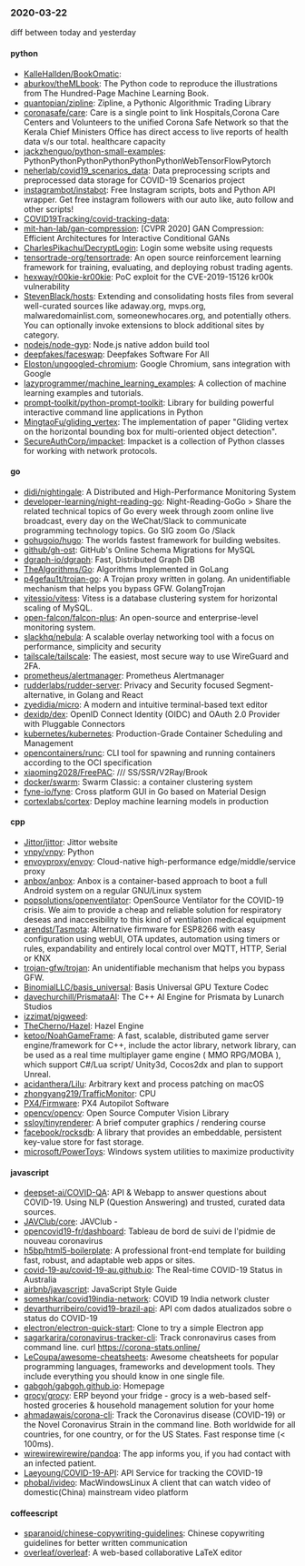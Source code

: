 ### 2020-03-22
diff between today and yesterday

#### python
* [KalleHallden/BookOmatic](https://github.com/KalleHallden/BookOmatic): 
* [aburkov/theMLbook](https://github.com/aburkov/theMLbook): The Python code to reproduce the illustrations from The Hundred-Page Machine Learning Book.
* [quantopian/zipline](https://github.com/quantopian/zipline): Zipline, a Pythonic Algorithmic Trading Library
* [coronasafe/care](https://github.com/coronasafe/care): Care is a single point to link Hospitals,Corona Care Centers and Volunteers to the unified Corona Safe Network so that the Kerala Chief Ministers Office has direct access to live reports of health data v/s our total. healthcare capacity
* [jackzhenguo/python-small-examples](https://github.com/jackzhenguo/python-small-examples): PythonPythonPythonPythonPythonPythonWebTensorFlowPytorch
* [neherlab/covid19_scenarios_data](https://github.com/neherlab/covid19_scenarios_data): Data preprocessing scripts and preprocessed data storage for COVID-19 Scenarios project
* [instagrambot/instabot](https://github.com/instagrambot/instabot):  Free Instagram scripts, bots and Python API wrapper. Get free instagram followers with our auto like, auto follow and other scripts!
* [COVID19Tracking/covid-tracking-data](https://github.com/COVID19Tracking/covid-tracking-data): 
* [mit-han-lab/gan-compression](https://github.com/mit-han-lab/gan-compression): [CVPR 2020] GAN Compression: Efficient Architectures for Interactive Conditional GANs
* [CharlesPikachu/DecryptLogin](https://github.com/CharlesPikachu/DecryptLogin): Login some website using requests
* [tensortrade-org/tensortrade](https://github.com/tensortrade-org/tensortrade): An open source reinforcement learning framework for training, evaluating, and deploying robust trading agents.
* [hexway/r00kie-kr00kie](https://github.com/hexway/r00kie-kr00kie): PoC exploit for the CVE-2019-15126 kr00k vulnerability
* [StevenBlack/hosts](https://github.com/StevenBlack/hosts): Extending and consolidating hosts files from several well-curated sources like adaway.org, mvps.org, malwaredomainlist.com, someonewhocares.org, and potentially others. You can optionally invoke extensions to block additional sites by category.
* [nodejs/node-gyp](https://github.com/nodejs/node-gyp): Node.js native addon build tool
* [deepfakes/faceswap](https://github.com/deepfakes/faceswap): Deepfakes Software For All
* [Eloston/ungoogled-chromium](https://github.com/Eloston/ungoogled-chromium): Google Chromium, sans integration with Google
* [lazyprogrammer/machine_learning_examples](https://github.com/lazyprogrammer/machine_learning_examples): A collection of machine learning examples and tutorials.
* [prompt-toolkit/python-prompt-toolkit](https://github.com/prompt-toolkit/python-prompt-toolkit): Library for building powerful interactive command line applications in Python
* [MingtaoFu/gliding_vertex](https://github.com/MingtaoFu/gliding_vertex): The implementation of paper "Gliding vertex on the horizontal bounding box for multi-oriented object detection".
* [SecureAuthCorp/impacket](https://github.com/SecureAuthCorp/impacket): Impacket is a collection of Python classes for working with network protocols.

#### go
* [didi/nightingale](https://github.com/didi/nightingale): A Distributed and High-Performance Monitoring System
* [developer-learning/night-reading-go](https://github.com/developer-learning/night-reading-go): Night-Reading-GoGo  > Share the related technical topics of Go every week through zoom online live broadcast, every day on the WeChat/Slack to communicate programming technology topics.  Go  SIG  zoom  Go /Slack 
* [gohugoio/hugo](https://github.com/gohugoio/hugo): The worlds fastest framework for building websites.
* [github/gh-ost](https://github.com/github/gh-ost): GitHub's Online Schema Migrations for MySQL
* [dgraph-io/dgraph](https://github.com/dgraph-io/dgraph): Fast, Distributed Graph DB
* [TheAlgorithms/Go](https://github.com/TheAlgorithms/Go): Algorithms Implemented in GoLang
* [p4gefau1t/trojan-go](https://github.com/p4gefau1t/trojan-go): A Trojan proxy written in golang. An unidentifiable mechanism that helps you bypass GFW. GolangTrojan
* [vitessio/vitess](https://github.com/vitessio/vitess): Vitess is a database clustering system for horizontal scaling of MySQL.
* [open-falcon/falcon-plus](https://github.com/open-falcon/falcon-plus): An open-source and enterprise-level monitoring system.
* [slackhq/nebula](https://github.com/slackhq/nebula): A scalable overlay networking tool with a focus on performance, simplicity and security
* [tailscale/tailscale](https://github.com/tailscale/tailscale): The easiest, most secure way to use WireGuard and 2FA.
* [prometheus/alertmanager](https://github.com/prometheus/alertmanager): Prometheus Alertmanager
* [rudderlabs/rudder-server](https://github.com/rudderlabs/rudder-server): Privacy and Security focused Segment-alternative, in Golang and React
* [zyedidia/micro](https://github.com/zyedidia/micro): A modern and intuitive terminal-based text editor
* [dexidp/dex](https://github.com/dexidp/dex): OpenID Connect Identity (OIDC) and OAuth 2.0 Provider with Pluggable Connectors
* [kubernetes/kubernetes](https://github.com/kubernetes/kubernetes): Production-Grade Container Scheduling and Management
* [opencontainers/runc](https://github.com/opencontainers/runc): CLI tool for spawning and running containers according to the OCI specification
* [xiaoming2028/FreePAC](https://github.com/xiaoming2028/FreePAC): /// SS/SSR/V2Ray/Brook 
* [docker/swarm](https://github.com/docker/swarm): Swarm Classic: a container clustering system
* [fyne-io/fyne](https://github.com/fyne-io/fyne): Cross platform GUI in Go based on Material Design
* [cortexlabs/cortex](https://github.com/cortexlabs/cortex): Deploy machine learning models in production

#### cpp
* [Jittor/jittor](https://github.com/Jittor/jittor): Jittor website
* [vnpy/vnpy](https://github.com/vnpy/vnpy): Python
* [envoyproxy/envoy](https://github.com/envoyproxy/envoy): Cloud-native high-performance edge/middle/service proxy
* [anbox/anbox](https://github.com/anbox/anbox): Anbox is a container-based approach to boot a full Android system on a regular GNU/Linux system
* [popsolutions/openventilator](https://github.com/popsolutions/openventilator): OpenSource Ventilator for the COVID-19 crisis. We aim to provide a cheap and reliable solution for respiratory deseas and inaccesibility to this kind of ventilation medical equipment
* [arendst/Tasmota](https://github.com/arendst/Tasmota): Alternative firmware for ESP8266 with easy configuration using webUI, OTA updates, automation using timers or rules, expandability and entirely local control over MQTT, HTTP, Serial or KNX
* [trojan-gfw/trojan](https://github.com/trojan-gfw/trojan): An unidentifiable mechanism that helps you bypass GFW.
* [BinomialLLC/basis_universal](https://github.com/BinomialLLC/basis_universal): Basis Universal GPU Texture Codec
* [davechurchill/PrismataAI](https://github.com/davechurchill/PrismataAI): The C++ AI Engine for Prismata by Lunarch Studios
* [izzimat/pigweed](https://github.com/izzimat/pigweed): 
* [TheCherno/Hazel](https://github.com/TheCherno/Hazel): Hazel Engine
* [ketoo/NoahGameFrame](https://github.com/ketoo/NoahGameFrame): A fast, scalable, distributed game server engine/framework for C++, include the actor library, network library, can be used as a real time multiplayer game engine ( MMO RPG/MOBA ), which support C#/Lua script/ Unity3d, Cocos2dx and plan to support Unreal.
* [acidanthera/Lilu](https://github.com/acidanthera/Lilu): Arbitrary kext and process patching on macOS
* [zhongyang219/TrafficMonitor](https://github.com/zhongyang219/TrafficMonitor): CPU
* [PX4/Firmware](https://github.com/PX4/Firmware): PX4 Autopilot Software
* [opencv/opencv](https://github.com/opencv/opencv): Open Source Computer Vision Library
* [ssloy/tinyrenderer](https://github.com/ssloy/tinyrenderer): A brief computer graphics / rendering course
* [facebook/rocksdb](https://github.com/facebook/rocksdb): A library that provides an embeddable, persistent key-value store for fast storage.
* [microsoft/PowerToys](https://github.com/microsoft/PowerToys): Windows system utilities to maximize productivity

#### javascript
* [deepset-ai/COVID-QA](https://github.com/deepset-ai/COVID-QA): API & Webapp to answer questions about COVID-19. Using NLP (Question Answering) and trusted, curated data sources.
* [JAVClub/core](https://github.com/JAVClub/core):  JAVClub - 
* [opencovid19-fr/dashboard](https://github.com/opencovid19-fr/dashboard): Tableau de bord de suivi de l'pidmie de nouveau coronavirus
* [h5bp/html5-boilerplate](https://github.com/h5bp/html5-boilerplate): A professional front-end template for building fast, robust, and adaptable web apps or sites.
* [covid-19-au/covid-19-au.github.io](https://github.com/covid-19-au/covid-19-au.github.io): The Real-time COVID-19 Status in Australia
* [airbnb/javascript](https://github.com/airbnb/javascript): JavaScript Style Guide
* [someshkar/covid19india-network](https://github.com/someshkar/covid19india-network):  COVID 19 India network cluster
* [devarthurribeiro/covid19-brazil-api](https://github.com/devarthurribeiro/covid19-brazil-api): API com dados atualizados sobre o status do COVID-19 
* [electron/electron-quick-start](https://github.com/electron/electron-quick-start): Clone to try a simple Electron app
* [sagarkarira/coronavirus-tracker-cli](https://github.com/sagarkarira/coronavirus-tracker-cli): Track conronavirus cases from command line. curl https://corona-stats.online/
* [LeCoupa/awesome-cheatsheets](https://github.com/LeCoupa/awesome-cheatsheets):  Awesome cheatsheets for popular programming languages, frameworks and development tools. They include everything you should know in one single file.
* [gabgoh/gabgoh.github.io](https://github.com/gabgoh/gabgoh.github.io): Homepage
* [grocy/grocy](https://github.com/grocy/grocy): ERP beyond your fridge - grocy is a web-based self-hosted groceries & household management solution for your home
* [ahmadawais/corona-cli](https://github.com/ahmadawais/corona-cli):  Track the Coronavirus disease (COVID-19) or the Novel Coronavirus Strain in the command line. Both worldwide for all countries, for one country, or for the US States. Fast response time (< 100ms).
* [wirewirewirewire/pandoa](https://github.com/wirewirewirewire/pandoa): The app informs you, if you had contact with an infected patient.
* [Laeyoung/COVID-19-API](https://github.com/Laeyoung/COVID-19-API): API Service for tracking the COVID-19
* [phobal/ivideo](https://github.com/phobal/ivideo): MacWindowsLinux A client that can watch video of domestic(China) mainstream video platform

#### coffeescript
* [sparanoid/chinese-copywriting-guidelines](https://github.com/sparanoid/chinese-copywriting-guidelines): Chinese copywriting guidelines for better written communication
* [overleaf/overleaf](https://github.com/overleaf/overleaf): A web-based collaborative LaTeX editor
